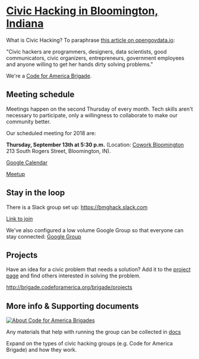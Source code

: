 # [Civic Hacking in Bloomington, Indiana](https://bmghack.github.io)

What is Civic Hacking? To paraphrase [this article on opengovdata.io](https://opengovdata.io/2014/civic-hacking/):

"Civic hackers are programmers, designers, data scientists, good communicators, civic organizers, entrepreneurs, government employees and anyone willing to get her hands dirty solving problems."

We're a [Code for America Brigade](http://brigade.codeforamerica.org/brigade/BMG-Hack/).

## Meeting schedule

Meetings happen on the second Thursday of every month. Tech skills aren't necessary to participate, only a willingness to collaborate to make our community better. 

Our scheduled meeting for 2018 are:

**Thursday, September 13th at 5:30 p.m.** (Location: [Cowork Bloomington](http://www.coworkbtown.com/) 213 South Rogers Street, Bloomington, IN). 

[Google Calendar](https://calendar.google.com/calendar/embed?src=bloomington.in.gov_3e0ug3iakbapl022s13ttgn1o8%40group.calendar.google.com&ctz=America/New_York)  

[Meetup](https://www.meetup.com/Code-for-Bloomington-BMG-Hack/events/)

## Stay in the loop

There is a Slack group set up: https://bmghack.slack.com

[Link to join](https://join.slack.com/t/bmghack/shared_invite/enQtMjM5ODQyNzE5MTI0LTMwYWZmYzU2NjU0MmQ5MGY4MzBhNGJhNmExYmZkMGNlMzBjMDMxNDE4ODM4ZTczYzI1YjVlYzU4OGQ1YjczODk)

We've also configured a low volume Google Group so that everyone can stay connected: [Google Group](https://groups.google.com/a/bloomington.in.gov/forum/#!forum/civic-hacking)

## Projects

Have an idea for a civic problem that needs a solution? Add it to the [project page](https://github.com/BMGhack/bmghack.github.io/wiki) and find others interested in solving the problem.

http://brigade.codeforamerica.org/brigade/projects

## More info & Supporting documents

[![About Code for America Brigades](https://img.youtube.com/vi/mYzMl_HnEZU/0.jpg)](https://www.youtube.com/watch?v=mYzMl_HnEZU)

Any materials that help with running the group can be collected in [docs](/docs)

Expand on the types of civic hacking groups (e.g. Code for America Brigade) and how they work.

